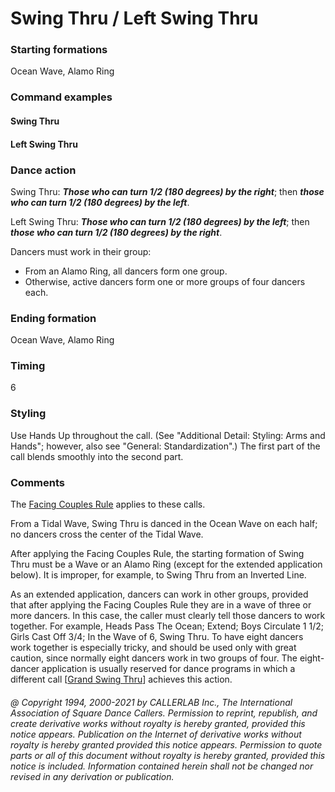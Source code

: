 
# Swing Thru / Left Swing Thru

### Starting formations

Ocean Wave, Alamo Ring

### Command examples

#### Swing Thru

#### Left Swing Thru

### Dance action

Swing Thru: ***Those who can turn 1/2 (180 degrees) by the right***;
then ***those who can turn 1/2 (180 degrees) by the left***.

Left Swing Thru: ***Those who can turn 1/2 (180 degrees) by the left***;
then ***those who can turn 1/2 (180 degrees) by the right***.

Dancers must work in their group:

- From an Alamo Ring, all dancers form one group.
- Otherwise, active dancers form one or more groups of four dancers each.

### Ending formation

Ocean Wave, Alamo Ring

### Timing

6

### Styling

Use Hands Up throughout the call.
(See "Additional Detail: Styling: Arms and Hands";
however, also see "General: Standardization".)
The first part of the call blends smoothly into the second part.

### Comments

The [Facing Couples Rule](../b2/facing_couples_rule.md) applies to these calls.

From a Tidal Wave, Swing Thru is danced in the Ocean Wave
on each half; no dancers cross the center of the Tidal Wave.

After applying the Facing Couples Rule, the starting
formation of Swing Thru must be a Wave or an Alamo Ring
(except for the extended application below). It is improper,
for example, to Swing Thru from an Inverted Line.

As an extended application, dancers can work in other
groups, provided that after applying the Facing Couples Rule
they are in a wave of three or more dancers. In this case, the
caller must clearly tell those dancers to work together. For
example, Heads Pass The Ocean; Extend; Boys Circulate 1 1/2;
Girls Cast Off 3/4; In the Wave of 6, Swing Thru. To have
eight dancers work together is especially tricky, and should
be used only with great caution, since normally eight dancers
work in two groups of four. The eight-dancer application is
usually reserved for dance programs in which a different call
[[Grand Swing Thru](../plus/grand_swing_thru.md)]
achieves this action.

###### @ Copyright 1994, 2000-2021 by CALLERLAB Inc., The International Association of Square Dance Callers. Permission to reprint, republish, and create derivative works without royalty is hereby granted, provided this notice appears. Publication on the Internet of derivative works without royalty is hereby granted provided this notice appears. Permission to quote parts or all of this document without royalty is hereby granted, provided this notice is included. Information contained herein shall not be changed nor revised in any derivation or publication.

<!-- Parts
SwingThru1
SwingThru2
LeftSwingThru1
LeftSwingThru2
-->